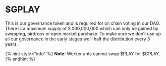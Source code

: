 # $GPLAY

This is our governance token and is required for on chain voting in our DAO. There is a maximum supply of 3,000,000,000 which can only be gained by swapping, airdrops or open market purchase. To make sure we don’t use up all our governance in the early stages we’ll half the distribution every 3 years.

{% hint style="info" %}
**Note:** Worker ants cannot swap $PLAY for $GPLAY.
{% endhint %}
